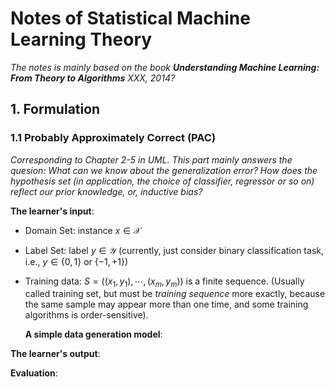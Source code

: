# Notes of Statistical Machine Learning Theory

*The notes is mainly based on the book **Understanding Machine Learning: From Theory to Algorithms** XXX, 2014?*

## 1. Formulation

### 1.1 Probably Approximately Correct (PAC)

*Corresponding to Chapter 2-5 in UML. This part mainly answers the quesion: What can we know about the generalization error? How does the hypothesis set (in application, the choice of classifier, regressor or so on) reflect our prior knowledge, or, inductive bias?*

**The learner's input**:

- Domain Set: instance $x \in \mathcal{X}$
  
- Label Set: label $y \in \mathcal{Y}$ (currently, just consider binary classification task, i.e., $y\in \{0,1\}$ or $\{-1,+1\}$)
- Training data: $S=((x_1, y_1), \cdots, (x_m,y_m))$ is a finite sequence. (Usually called training set, but must be *training sequence* more exactly, because the same sample may appear more than one time, and some training algorithms is order-sensitive).
  
    **A simple data generation model**:

**The learner's output**:



**Evaluation**: